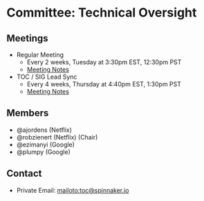 # Committee: Technical Oversight

## Meetings

* Regular Meeting
  * Every 2 weeks, Tuesday at 3:30pm EST, 12:30pm PST
  * [Meeting Notes](https://docs.google.com/document/d/1PxIA1XE3nzqLykOFW-AqdU5u9F8cFh3jDvUA41P2cUM/edit#heading=h.6f8ltgro4ste)
* TOC / SIG Lead Sync
  * Every 4 weeks, Thursday at 4:40pm EST, 1:30pm PST
  * [Meeting Notes](https://docs.google.com/document/d/1osLpRlFUHKokCsxFT7GjEXI2Lq-D10ifSV-o0LXOYdo/edit?usp=sharing)

## Members

* @ajordens (Netflix)
* @robzienert (Netflix) (Chair)
* @ezimanyi (Google)
* @plumpy (Google)

## Contact

* Private Email: [mailoto:toc@spinnaker.io](toc@spinnaker.io)
